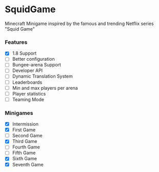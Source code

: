 # SquidGame

Minecraft Minigame inspired by the famous and trending Netflix series "Squid Game"

### Features

- [x] 1.8 Support  
- [ ] Better configuration  
- [ ] Bungee-arena Support  
- [ ] Developer API  
- [ ] Dynamic Translation System  
- [ ] Leaderboards  
- [ ] Min and max players per arena  
- [ ] Player statistics  
- [ ] Teaming Mode  

### Minigames

- [x] Intermission  
- [x] First Game  
- [ ] Second Game  
- [x] Third Game  
- [ ] Fourth Game  
- [ ] Fifth Game  
- [x] Sixth Game  
- [x] Seventh Game  
